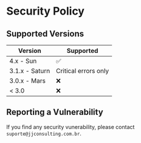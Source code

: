 # Security Policy

## Supported Versions


| Version | Supported          |
| ------- | ------------------ |
| 4.x - Sun | :white_check_mark: |
| 3.1.x - Saturn   | Critical errors only |
| 3.0.x - Mars  | :x: |
| < 3.0   | :x:                |

## Reporting a Vulnerability

If you find any security vunerability, please contact `suporte@jjconsulting.com.br`.
